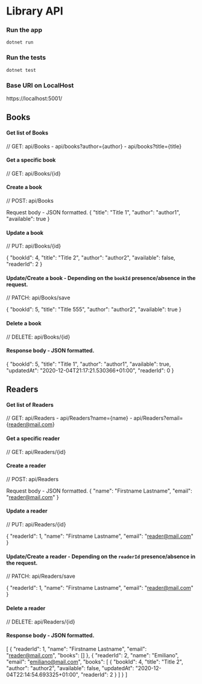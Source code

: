 # Library API 

### Run the app

    dotnet run

### Run the tests

    dotnet test



### Base URI on LocalHost

https://localhost:5001/

## Books

#### Get list of Books

// GET: api/Books - api/books?author={author} - api/books?title={title}

#### Get a specific book

 // GET: api/Books/{id}

#### Create a book

 // POST: api/Books

Request body - JSON formatted. 
{
    "title": "Title 1",
    "author": "author1",
    "available": true
}

#### Update a book

 // PUT: api/Books/{id}

 {
    "bookId": 4,
    "title": "Title 2",
    "author": "author2",
    "available": false,
    "readerId": 2
}

#### Update/Create a book - Depending on the `bookId` presence/absence in the request.

 // PATCH: api/Books/save

 {
    "bookId": 5,
    "title": "Title 555",
    "author": "author2",
    "available": true
}

#### Delete a book

   // DELETE: api/Books/{id}


#### Response body - JSON formatted. 

{
    "bookId": 5,
    "title": "Title 1",
    "author": "author1",
    "available": true,
    "updatedAt": "2020-12-04T21:17:21.530366+01:00",
    "readerId": 0
}

## Readers

#### Get list of Readers

// GET: api/Readers - api/Readers?name={name} - api/Readers?email={reader@mail.com}

#### Get a specific reader

 // GET: api/Readers/{id}

#### Create a reader

 // POST: api/Readers

Request body - JSON formatted. 
{
    "name": "Firstname Lastname",
    "email": "reader@mail.com"
}

#### Update a reader

 // PUT: api/Readers/{id}

{
    "readerId": 1,
    "name": "Firstname Lastname",
    "email": "reader@mail.com"
}

#### Update/Create a reader - Depending on the `readerId` presence/absence in the request.

 // PATCH: api/Readers/save

{
    "readerId": 1,
    "name": "Firstname Lastname",
    "email": "reader@mail.com"
}

#### Delete a reader

   // DELETE: api/Readers/{id}


#### Response body - JSON formatted. 

[
  {
    "readerId": 1,
    "name": "Firstname Lastname",
    "email": "reader@mail.com",
    "books": []
  },
  {
    "readerId": 2,
    "name": "Emiliano",
    "email": "emiliano@mail.com",
    "books": [
        {
          "bookId": 4,
          "title": "Title 2",
          "author": "author2",
          "available": false,
          "updatedAt": "2020-12-04T22:14:54.693325+01:00",
          "readerId": 2
        }
    ]
  }
]